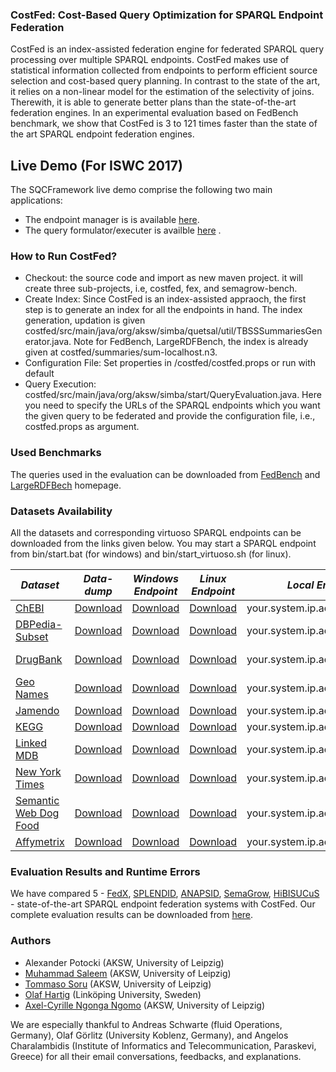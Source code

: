### CostFed: Cost-Based Query Optimization for SPARQL Endpoint Federation
 
 CostFed is an index-assisted federation engine for federated SPARQL query processing over multiple SPARQL endpoints. CostFed makes use of statistical information collected from endpoints to perform efficient source selection and cost-based query planning. In contrast to the state of the art, it relies on a non-linear model for the estimation of the selectivity of joins. Therewith, it is able to generate better plans than the state-of-the-art federation engines. In an experimental evaluation based on FedBench benchmark, we show
that CostFed is 3 to 121 times faster than the state of the art SPARQL endpoint federation engines. 
## Live Demo (For ISWC 2017)
The SQCFramework live demo comprise the following two main applications:
 * The endpoint manager is is available [here](http://monitor.costfed.aksw.org). 
 * The query formulator/executer is availble [here](http://costfed.aksw.org) .
### How to Run CostFed?
* Checkout: the source code and import as new maven project. it will create three sub-projects, i.e, costfed, fex, and semagrow-bench. 
* Create Index: Since CostFed is an index-assisted appraoch, the first step is to generate an index for all the endpoints in hand. The index generation, updation is given costfed/src/main/java/org/aksw/simba/quetsal/util/TBSSSummariesGenerator.java. Note for FedBench, LargeRDFBench, the index is already given at costfed/summaries/sum-localhost.n3. 
* Configuration File: Set properties in /costfed/costfed.props or run with default
* Query Execution: costfed/src/main/java/org/aksw/simba/start/QueryEvaluation.java. Here you need to specify the URLs of the SPARQL endpoints which you want the given query to be federated and provide the configuration file, i.e., costfed.props as argument.  

### Used Benchmarks
The queries used in the evaluation can be downloaded from [FedBench](http://fedbench.fluidops.net/) and [LargeRDFBech](https://github.com/AKSW/largerdfbench) homepage. 

### Datasets Availability 

All the datasets and corresponding virtuoso SPARQL endpoints can be downloaded from the links given below. You may start a SPARQL endpoint from bin/start.bat (for windows) and bin/start_virtuoso.sh (for linux). 

| *Dataset*  | *Data-dump*  | *Windows Endpoint*  | *Linux Endpoint*  | *Local Endpoint Url*  | *Live Endpoint Url*|
|------------|--------------|---------------------|-------------------|-----------------------|--------------------|
| [ChEBI](https://www.ebi.ac.uk/chebi/) |[Download](https://drive.google.com/file/d/0B1tUDhWNTjO-Vk81dGVkNVNuY1E/edit?usp=sharing/ )| [Download](https://drive.google.com/file/d/0B1tUDhWNTjO-TUR6RF9jX2xoMFU/edit?usp=sharing/)|[Download](https://drive.google.com/file/d/0B1tUDhWNTjO-Wk5LeHBzMUd3VHc/edit?usp=sharing )|your.system.ip.address:8890/sparql | - |
| [DBPedia-Subset](http://DBpedia.org/) |[Download](https://drive.google.com/file/d/0B1tUDhWNTjO-QWk5MVJud3cxUXM/edit?usp=sharing/ )|  [Download](https://drive.google.com/file/d/0B1tUDhWNTjO-WjNkZEZrTTZzbW8/edit?usp=sharing/)|[Download](https://drive.google.com/file/d/0B1tUDhWNTjO-OEgyXzBUVmlMQlk/edit?usp=sharing )|your.system.ip.address:8891/sparql |http://dbpedia.org/sparql |
| [ DrugBank](http://www.drugbank.ca/)|[Download](https://drive.google.com/file/d/0B1tUDhWNTjO-cVp5QV9VUWRuYkk/edit?usp=sharing/ ) | [Download](https://drive.google.com/file/d/0B1tUDhWNTjO-QmMyOE9RWV9oNHM/edit?usp=sharing/ )| [Download](https://drive.google.com/file/d/0B1tUDhWNTjO-U0V5Y0xDWXhzam8/edit?usp=sharing/ )|your.system.ip.address:8892/sparql | http://wifo5-04.informatik.uni-mannheim.de/drugbank/sparql|
| [Geo Names](http://www.geonames.org/) |[Download](https://drive.google.com/file/d/0B1tUDhWNTjO-WEZZb2VwOG5vZkU/edit?usp=sharing/ ) | [Download](https://drive.google.com/file/d/0B1tUDhWNTjO-VC1HWmhBMlFncWc/edit?usp=sharing/ ) | [Download](https://drive.google.com/file/d/0B_MUFqryVpByd3hJcHBPeHZhejA/edit?usp=sharing/ ) |your.system.ip.address:8893/sparql | http://factforge.net/sparql|
| [Jamendo](http://dbtune.org/jamendo/ ) |[Download](https://drive.google.com/file/d/0B1tUDhWNTjO-cWpmMWxxQ3Z2eVk/edit?usp=sharing/ ) | [Download](https://drive.google.com/file/d/0B1tUDhWNTjO-YXV6U0ZzLUF0S0k/edit?usp=sharing/ ) | [Download](https://drive.google.com/file/d/0B1tUDhWNTjO-V3JMZjdfRkZxLUU/edit?usp=sharing/ ) |your.system.ip.address:8894/sparql  | http://dbtune.org/jamendo/sparql/|
| [KEGG](http://www.genome.jp/kegg/) |[Download](https://drive.google.com/file/d/0B1tUDhWNTjO-TUdUcllRMGVJaHM/edit?usp=sharing/ ) | [Download](https://drive.google.com/file/d/0B1tUDhWNTjO-c1BNQ0dVWTVkUEU/edit?usp=sharing/ )| [Download](https://drive.google.com/file/d/0B1tUDhWNTjO-R1dKbDlHNXZ6blk/edit?usp=sharing/ ) |your.system.ip.address:8895/sparql |http://cu.kegg.bio2rdf.org/sparql |
| [Linked MDB](http://linkedmdb.org/) |[Download](https://drive.google.com/file/d/0B1tUDhWNTjO-bU5VN25NLXZXU0U/edit?usp=sharing/ ) | [Download](https://drive.google.com/file/d/0B1tUDhWNTjO-eXpVSjd2Y25PaVk/edit?usp=sharing/ )| [Download](https://drive.google.com/file/d/0B1tUDhWNTjO-NjVTVERvajJUcGc/edit?usp=sharing/) |your.system.ip.address:8896/sparql |http://www.linkedmdb.org/sparql |
| [New York Times](http://data.nytimes.com/) |[ Download](https://drive.google.com/file/d/0B1tUDhWNTjO-dThoTm9DSmY4Wms/edit?usp=sharing/) | [Download](https://drive.google.com/file/d/0B1tUDhWNTjO-VDhmNWJmZVcybm8/edit?usp=sharing/ ) | [Download](https://drive.google.com/file/d/0B1tUDhWNTjO-RG9GeVdxbDR4YjQ/edit?usp=sharing/ ) |your.system.ip.address:8897/sparql | - |
| [Semantic Web Dog Food](http://data.semanticweb.org/) |[Download](https://drive.google.com/file/d/0B1tUDhWNTjO-RjBWZXYyX2FDT1E/edit?usp=sharing/ )| [Download](https://drive.google.com/file/d/0B1tUDhWNTjO-c2h4al9VREF6bDg/edit?usp=sharing/ ) | [Download](https://drive.google.com/file/d/0B1tUDhWNTjO-UW5HaF9rekdialU/edit?usp=sharing/ ) |your.system.ip.address:8898/sparql | http://data.semanticweb.org/sparql|
| [Affymetrix](http://download.bio2rdf.org/release/2/affymetrix/affymetrix.html)| [Download](https://drive.google.com/file/d/0B1tUDhWNTjO-eHVlZ1RyVVFJQU0/edit?usp=sharing/ )| [ Download](https://drive.google.com/file/d/0B1tUDhWNTjO-RnV4SWtKelJTb0U/edit?usp=sharing/)|[Download](https://drive.google.com/file/d/0B1tUDhWNTjO-Tm9oazNUdV9Cb1k/edit?usp=sharing )|your.system.ip.address:8899/sparql |http://cu.affymetrix.bio2rdf.org/sparql |

### Evaluation Results and Runtime Errors
 
We have compared 5 - [FedX](https://www.mpi-inf.mpg.de/~khose/publications/ISWC2011.pdf ), [SPLENDID](http://ceur-ws.org/Vol-782/GoerlitzAndStaab_COLD2011.pdf ), [ANAPSID](http://link.springer.com/chapter/10.1007%2F978-3-642-25073-6_2#page-1 ), [SemaGrow](http://dl.acm.org/citation.cfm?id=2814886),
[HiBISUCuS](http://svn.aksw.org/papers/2014/HiBISCuS_ESWC/public.pdf) - state-of-the-art SPARQL endpoint federation systems with CostFed. Our complete evaluation results can be downloaded from [here](https://github.com/AKSW/CostFed/blob/master/Results.xlsx). 
 

### Authors

  * Alexander Potocki (AKSW, University of Leipzig) 
  * [Muhammad Saleem](https://sites.google.com/site/saleemsweb/) (AKSW, University of Leipzig) 
  * [Tommaso Soru](http://tommaso-soru.it/) (AKSW, University of Leipzig)
  * [Olaf Hartig](http://olafhartig.de/) (Linköping University, Sweden)
  * [Axel-Cyrille Ngonga Ngomo](http://aksw.org/AxelNgonga.html) (AKSW, University of Leipzig)
 
We are especially thankful to Andreas Schwarte (fluid Operations, Germany), Olaf Görlitz (University Koblenz, Germany), and Angelos Charalambidis	(Institute of Informatics and Telecommunication, Paraskevi, Greece) for all their email conversations, feedbacks, and explanations. 	

